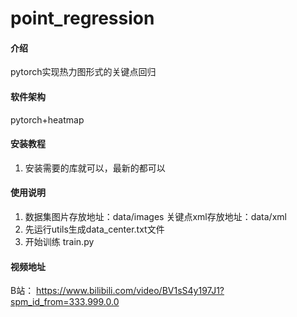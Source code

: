 # point_regression

#### 介绍
pytorch实现热力图形式的关键点回归

#### 软件架构
pytorch+heatmap


#### 安装教程

1.  安装需要的库就可以，最新的都可以

#### 使用说明

1.  数据集图片存放地址：data/images     关键点xml存放地址：data/xml
2.  先运行utils生成data_center.txt文件
3.  开始训练 train.py


#### 视频地址

 B站： https://www.bilibili.com/video/BV1sS4y197J1?spm_id_from=333.999.0.0